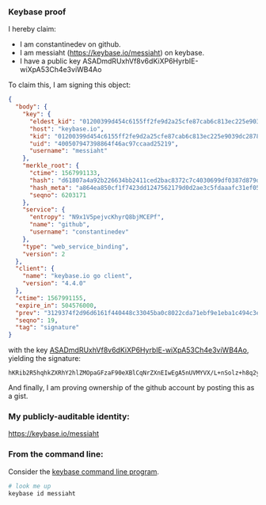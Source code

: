 ### Keybase proof

I hereby claim:

  * I am constantinedev on github.
  * I am messiaht (https://keybase.io/messiaht) on keybase.
  * I have a public key ASADmdRUxhVf8v6dKiXP6HyrbIE-wiXpA53Ch4e3viWB4Ao

To claim this, I am signing this object:

```json
{
  "body": {
    "key": {
      "eldest_kid": "01200399d454c6155ff2fe9d2a25cfe87cab6c813ec225e9039dc28787b7be2581e00a",
      "host": "keybase.io",
      "kid": "01200399d454c6155ff2fe9d2a25cfe87cab6c813ec225e9039dc28787b7be2581e00a",
      "uid": "400507947398864f46ac97ccaad25219",
      "username": "messiaht"
    },
    "merkle_root": {
      "ctime": 1567991133,
      "hash": "d61807a4a92b226634bb2411ced2bac8372c7c4030699df0387d879d7e317df0437e294994822733fec38ecf449be08cbd00401bd21c12449393cf328f62a78e",
      "hash_meta": "a864ea850cf1f7423dd1247562179d0d2ae3c5fdaaafc31ef059dbef60b18e01",
      "seqno": 6203171
    },
    "service": {
      "entropy": "N9x1V5pejvcKhyrQ8bjMCEPf",
      "name": "github",
      "username": "constantinedev"
    },
    "type": "web_service_binding",
    "version": 2
  },
  "client": {
    "name": "keybase.io go client",
    "version": "4.4.0"
  },
  "ctime": 1567991155,
  "expire_in": 504576000,
  "prev": "3129374f2d96d6161f440448c33045ba0c8022cda71ebf9e1eba1c494c3eb2c9",
  "seqno": 19,
  "tag": "signature"
}
```

with the key [ASADmdRUxhVf8v6dKiXP6HyrbIE-wiXpA53Ch4e3viWB4Ao](https://keybase.io/messiaht), yielding the signature:

```
hKRib2R5hqhkZXRhY2hlZMOpaGFzaF90eXBlCqNrZXnEIwEgA5nUVMYVX/L+nSolz+h8q2yBPsIl6QOdwoeHt74lgeAKp3BheWxvYWTESpcCE8QgMSk3Ty2W1hYfRARIwzBFugyAIs2nHr+eHrocSUw+ssnEIB/rGNQ/BUrNHzxYeo8lZo4A1kRnIVlM29taTCIxPDDVAgHCo3NpZ8RARqiWJ5eKUjmqS4k8/aW9paCgE7eIV5xfz5H6jLk3xkeI7lJIddwohHpTTeA/3T13KJlr9d1lKtJQELZlsLQxD6hzaWdfdHlwZSCkaGFzaIKkdHlwZQildmFsdWXEIENWuHKnq13Gpiu6BisA3qyXAs6/hPIGXgCpkPu03XXvo3RhZ80CAqd2ZXJzaW9uAQ==

```

And finally, I am proving ownership of the github account by posting this as a gist.

### My publicly-auditable identity:

https://keybase.io/messiaht

### From the command line:

Consider the [keybase command line program](https://keybase.io/download).

```bash
# look me up
keybase id messiaht
```
